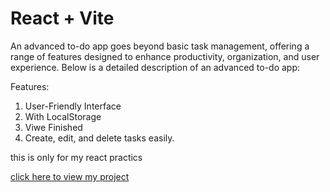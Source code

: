 # React + Vite
<p> An advanced to-do app goes beyond basic task management, offering a range of features designed to enhance productivity, organization, and user experience. Below is a detailed description of an advanced to-do app: </p>

<p> Features: </p>
<ol>
  <li>User-Friendly Interface</li>
  <li>With LocalStorage </li>
  <li>Viwe Finished </li>
  <li>Create, edit, and delete tasks easily.</li>
</ol>

<p> <span>  this is only for my react practics  </span></p>
<p> <a href='https://omchy34.github.io/Adavnced-React-Todo/'> click here to view my project </a> </p>
